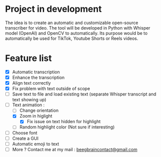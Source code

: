 # Project in development

The idea is to create an automatic and customizable open-source transcriber for video. The tool will be developed in Python with Whisper model (OpenAI) and OpenCV to automatically. Its purpose would be to automatically be used for TikTok, Youtube Shorts or Reels videos.

# Feature list 
- [x] Automatic transcription
- [x] Enhance the transcription
- [x] Align text correctly
- [x] Fix problem with text outside of scope
- [ ] Save text to file and load existing text (separate Whisper transcript and text showing up)
- [ ] Text animation :
    - [ ] Change orientation
    - [x] Zoom in higlight
        - [x] Fix issue on text hidden for highlight
    - [ ] Random highlight color (Not sure if interesting)
- [ ] Choose font
- [ ] Create a GUI
- [ ] Automatic emoji to text
- [ ] More ? Contact me at my mail : beegbraincontact@gmail.com